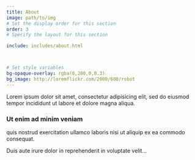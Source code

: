 ```yaml
---
title: About
image: path/to/img
# Set the display order for this section
order: 3
# Specify the layout for this section

include: includes/about.html



# Set style variables
bg-opaque-overlay: rgba(0,200,0,0.3)
bg_image: http://loremflickr.com/2000/600/robot
---
```

Lorem ipsum dolor sit amet, consectetur adipisicing elit, sed do eiusmod tempor incididunt ut labore et dolore magna aliqua.

### Ut enim ad minim veniam

quis nostrud exercitation ullamco laboris nisi ut aliquip ex ea commodo consequat.

Duis aute irure dolor in reprehenderit in voluptate velit...

